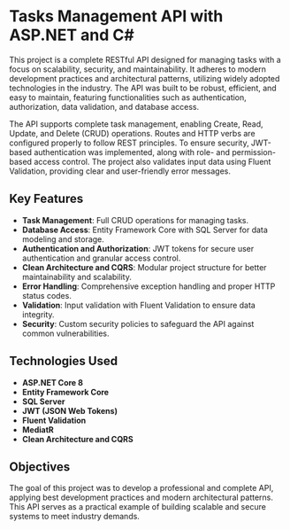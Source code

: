# Tasks Management API with ASP.NET and C#

This project is a complete RESTful API designed for managing tasks with a focus on scalability, security, and maintainability. It adheres to modern development practices and architectural patterns, utilizing widely adopted technologies in the industry. The API was built to be robust, efficient, and easy to maintain, featuring functionalities such as authentication, authorization, data validation, and database access.

The API supports complete task management, enabling Create, Read, Update, and Delete (CRUD) operations. Routes and HTTP verbs are configured properly to follow REST principles. To ensure security, JWT-based authentication was implemented, along with role- and permission-based access control. The project also validates input data using Fluent Validation, providing clear and user-friendly error messages.

## Key Features
- **Task Management**: Full CRUD operations for managing tasks.
- **Database Access**: Entity Framework Core with SQL Server for data modeling and storage.
- **Authentication and Authorization**: JWT tokens for secure user authentication and granular access control.
- **Clean Architecture and CQRS**: Modular project structure for better maintainability and scalability.
- **Error Handling**: Comprehensive exception handling and proper HTTP status codes.
- **Validation**: Input validation with Fluent Validation to ensure data integrity.
- **Security**: Custom security policies to safeguard the API against common vulnerabilities.

## Technologies Used
- **ASP.NET Core 8**
- **Entity Framework Core**
- **SQL Server**
- **JWT (JSON Web Tokens)**
- **Fluent Validation**
- **MediatR**
- **Clean Architecture and CQRS**

## Objectives
The goal of this project was to develop a professional and complete API, applying best development practices and modern architectural patterns. This API serves as a practical example of building scalable and secure systems to meet industry demands.
